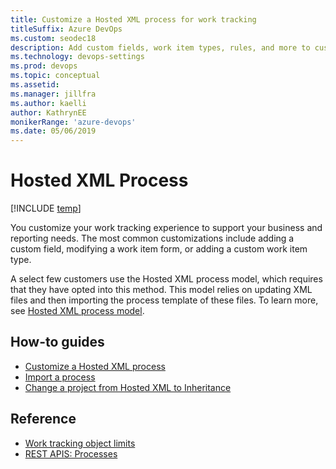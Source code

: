 ```yaml
---
title: Customize a Hosted XML process for work tracking
titleSuffix: Azure DevOps
ms.custom: seodec18
description: Add custom fields, work item types, rules, and more to customize your work tacking objects  
ms.technology: devops-settings
ms.prod: devops
ms.topic: conceptual
ms.assetid: 
ms.manager: jillfra
ms.author: kaelli
author: KathrynEE
monikerRange: 'azure-devops'
ms.date: 05/06/2019
---
```


# Hosted XML Process 

[!INCLUDE [temp](../../../../_shared/version-vsts-only.md)]

You customize your work tracking experience to support your business and reporting needs. The most common customizations include adding a custom field, modifying a work item form, or adding a custom work item type. 

A select few customers use the Hosted XML process model, which requires that they have opted into this method. This model relies on updating XML files and then importing the process template of these files. To learn more, see [Hosted XML process model](../hosted-xml-process-model.md).  

## How-to guides

- [Customize a Hosted XML process](../import-process/customize-process.md)
- [Import a process](../import-process/import-process.md)
- [Change a project from Hosted XML to Inheritance](../change-process-from-hosted-to-inherited.md)


## Reference

- [Work tracking object limits](../object-limits.md)
- [REST APIS: Processes](/rest/api/vsts/processes/processes)



